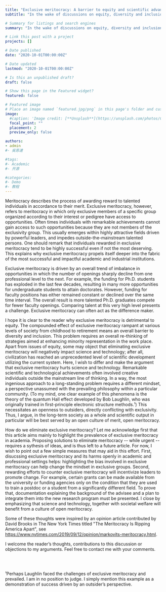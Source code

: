 ```yaml
---
title: "Exclusive meritocracy: A barrier to equity and scientific advancement"
subtitle: "In the wake of discussions on equity, diversity and inclusion in academia, ignited by recent social unrest in the U.S., I share some thoughts about one crucial and yet widely dismissed barrier to success experienced by marginalized communities: _Exclusive meritocracy_. I argue that exclusive meritocracy harms scientific advancement in the long run."

# Summary for listings and search engines
summary: "In the wake of discussions on equity, diversity and inclusion in academia, ignited by recent social unrest in the U.S., I share some thoughts about one crucial and yet widely dismissed barrier to success experienced by marginalized communities: _Exclusive meritocracy_. I argue that exclusive meritocracy harms scientific advancement in the long run."

# Link this post with a project
projects: []

# Date published
date: "2020-10-01T00:00:00Z"

# Date updated
lastmod: "2020-10-01T00:00:00Z"

# Is this an unpublished draft?
draft: false

# Show this page in the Featured widget?
featured: false

# Featured image
# Place an image named `featured.jpg/png` in this page's folder and customize its options here.
image:
  #caption: 'Image credit: [**Unsplash**](https://unsplash.com/photos/CpkOjOcXdUY)'
  focal_point: ""
  placement: 2
  preview_only: false

authors:
- admin
#- 吳恩達

#tags:
#- Academic
#- 开源

#categories:
#- Demo
#- 教程
---
```


Meritocracy describes the process of awarding reward to talented individuals in accordance to their merit. Exclusive meritocracy, however, refers to meritocracy in which only exclusive members of a specific group organized according to their interest or pedigree have access to opportunities. Often times individuals with remarkable achievements cannot gain access to such opportunities because they are not members of the exclusivity group. This usually emerges within highly attractive fields driven by powerful leaders, and impedes outside-the-mainstream talented persons. One should remark that individuals rewarded in exclusive meritocracy tend to be highly successful even if not the most deserving. This explains why exclusive meritocracy propels itself deeper into the fabric of the most successful and impactful academic and industrial institutions.

Exclusive meritocracy is driven by an overall trend of imbalance in opportunities in which the number of openings sharply decline from one professional level to the next. For example, the funding for Ph.D. students has exploded in the last few decades, resulting in many more opportunities for undergraduate students to attain doctorates. However, funding for faculty positions has either remained constant or declined over the same time interval. The overall result is more talented Ph.D. graduates compete for fewer faculty openings. Comparing talent at this very high level presents a challenge. Exclusive meritocracy can often act as the difference maker.

I hope it is clear to the reader why exclusive meritocracy is detrimental to equity. The compounded effect of exclusive meritocracy rampant at various levels of society from childhood to retirement means an overall barrier to diversity and inclusion. This problem requires an overall re-thinking of strategies aimed at enhancing minority representation in the work place. Apart from issues of equity, some may object that eliminating exclusive meritocracy will negatively impact science and technology; after all, civilization has reached an unprecedented level of scientific development utilizing the current system. Here, I wish to differ and make the argument that exclusive meritocracy hurts science and technology. Remarkable scientific and technological achievements often involved creative individuals outside the mainstream line of thinking. In a way, the most ingenious approach to a long-standing problem requires a different mindset, a perspective unassumed with the prevailing philosophy within a particular community. (To my mind, one clear example of this phenomena is the theory of the quantum Hall effect developed by Bob Laughlin, who was originally trained in first-principle electronic structure methods.¹) This necessitates an openness to outsiders, directly conflicting with exclusivity. Thus, I argue, in the long-term society as a whole and scientific output in particular will be best served by an open culture of merit, open meritocracy.

How do we eliminate exclusive meritocracy? Let me acknowledge first that this article aims mainly to highlight the prevalence of exclusive meritocracy in academia. Proposing solutions to eliminate meritocracy -- while urgent -- requires a sythesis of ideas, and is thus left to a future article. For now, I wish to point out a few simple measures that may aid in this effort. First, disucssing exclusive meritocracy and its harms openly in academic and professional settings helps: highlighting the bias involved in exclusive meritocracy can help change the mindset in exclusive groups. Second, rewarding efforts to counter exclusive meritocracy will incentivize leaders to promote change. For example, certain grants can be made available from the university or funding agencies only on the condition that they are used to train a postdoc or a student from a significantly different field. To prove that, documentation explaining the background of the advisee and a plan to integrate them into the new research program must be presented. I close by emphasizing that science and technology, together with societal welfare will benefit from a culture of open meritocracy.

Some of these thoughts were inspired by an opinion article contributed by David Brooks in The New York Times titled "The Meritocracy Is Ripping America Apart", see https://www.nytimes.com/2019/09/12/opinion/markovits-meritocracy.html.

I welcome the reader’s thoughts, contributions to this discussion or objections to my arguments. Feel free to contact me with your comments.

<br/><br/>

¹Perhaps Laughlin faced the challenges of exclusive meritocracy and prevailed. I am in no position to judge. I simply mention this example as a demonstration of success driven by an outsider’s perspective.
